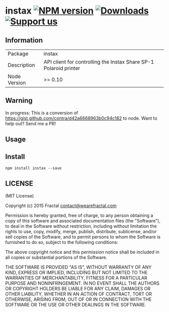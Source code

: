 # instax [![NPM version][npm-image]][npm-url] [![Downloads][downloads-image]][npm-url] [![Support us][gittip-image]][gittip-url]


## Information

<table>
<tr>
<td>Package</td>
<td>instax</td>
</tr>
<tr>
<td>Description</td>
<td>API client for controlling the Instax Share SP-1 Polaroid printer</td>
</tr>
<tr>
<td>Node Version</td>
<td>>= 0.10</td>
</tr>
</table>

## Warning

In progress: This is a conversion of https://gist.github.com/contra/d42a6668963b0c94c182 to node. Want to help out? Send me a PR!

## Usage

## Install

```
npm install instax --save
```

## LICENSE

(MIT License)

Copyright (c) 2015 Fractal <contact@wearefractal.com>

Permission is hereby granted, free of charge, to any person obtaining
a copy of this software and associated documentation files (the
"Software"), to deal in the Software without restriction, including
without limitation the rights to use, copy, modify, merge, publish,
distribute, sublicense, and/or sell copies of the Software, and to
permit persons to whom the Software is furnished to do so, subject to
the following conditions:

The above copyright notice and this permission notice shall be
included in all copies or substantial portions of the Software.

THE SOFTWARE IS PROVIDED "AS IS", WITHOUT WARRANTY OF ANY KIND,
EXPRESS OR IMPLIED, INCLUDING BUT NOT LIMITED TO THE WARRANTIES OF
MERCHANTABILITY, FITNESS FOR A PARTICULAR PURPOSE AND
NONINFRINGEMENT. IN NO EVENT SHALL THE AUTHORS OR COPYRIGHT HOLDERS BE
LIABLE FOR ANY CLAIM, DAMAGES OR OTHER LIABILITY, WHETHER IN AN ACTION
OF CONTRACT, TORT OR OTHERWISE, ARISING FROM, OUT OF OR IN CONNECTION
WITH THE SOFTWARE OR THE USE OR OTHER DEALINGS IN THE SOFTWARE.

[gittip-url]: https://www.gittip.com/wearefractal/
[gittip-image]: http://img.shields.io/gittip/wearefractal.svg

[downloads-image]: http://img.shields.io/npm/dm/instax.svg
[npm-url]: https://npmjs.org/package/instax
[npm-image]: http://img.shields.io/npm/v/instax.svg

[travis-url]: https://travis-ci.org/wearefractal/instax
[travis-image]: https://travis-ci.org/wearefractal/instax.png?branch=master

[coveralls-url]: https://coveralls.io/r/wearefractal/instax
[coveralls-image]: https://coveralls.io/repos/wearefractal/instax/badge.png

[depstat-url]: https://david-dm.org/wearefractal/instax
[depstat-image]: https://david-dm.org/wearefractal/instax.png

[david-url]: https://david-dm.org/wearefractal/instax
[david-image]: https://david-dm.org/wearefractal/instax.png?theme=shields.io
